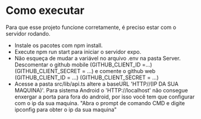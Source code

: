 # Como executar
Para que esse projeto funcione corretamente, é preciso estar com o servidor rodando.

- Instale os pacotes com npm install.
- Execute npm run start para iniciar o servidor expo.
- Não esqueça de mudar a variável no arquivo .env na pasta Server. Descomentar o github mobile (GITHUB_CLIENT_ID =...) (GITHUB_CLIENT_SECRET = ...) e comente o github web (GITHUB_CLIENT_ID = ...) (GITHUB_CLIENT_SECRET = ...)
- Acesse a pasta src/lib/api.ts altere a baseURL 'HTTP//(IP DA SUA MAQUINA)'.  Para sistema Android o 'HTTP://localhost' não consegue enxergar a porta para fora do android, por isso você tem que configurar com o ip da sua maquina.  "Abra o prompt de comando CMD e digite ipconfig para obter o ip da sua maquina"
